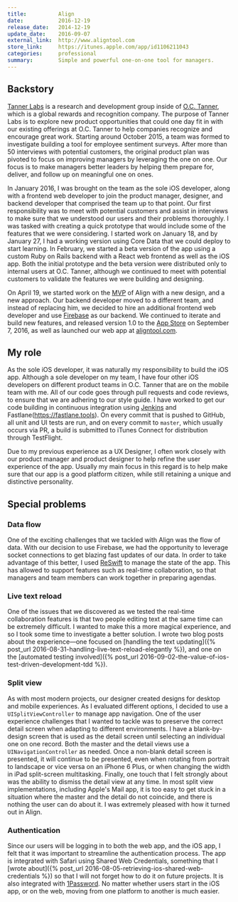 ```yaml
---
title:          Align
date:           2016-12-19
release_date:   2014-12-19
update_date:    2016-09-07
external_link:  http://www.aligntool.com
store_link:     https://itunes.apple.com/app/id1106211043
categories:     professional
summary:        Simple and powerful one-on-one tool for managers.
---
```


## Backstory
[Tanner Labs](http://labs.octanner.com) is a research and development group inside of [O.C. Tanner](http://www.octanner.com), which is a global rewards and recognition company. The purpose of Tanner Labs is to explore new product opportunities that could one day fit in with our existing offerings at O.C. Tanner to help companies recognize and encourage great work. Starting around October 2015, a team was formed to investigate building a tool for employee sentiment surveys. After more than 50 interviews with potential customers, the original product plan was pivoted to focus on improving managers by leveraging the one on one. Our focus is to make managers better leaders by helping them prepare for, deliver, and follow up on meaningful one on ones.

In January 2016, I was brought on the team as the sole iOS developer, along with a frontend web developer to join the product manager, designer, and backend developer that comprised the team up to that point. Our first responsibility was to meet with potential customers and assist in interviews to make sure that we understood our users and their problems thoroughly. I was tasked with creating a quick prototype that would include some of the features that we were considering. I started work on January 18, and by January 27, I had a working version using Core Data that we could deploy to start learning. In February, we started a beta version of the app using a custom Ruby on Rails backend with a React web frontend as well as the iOS app. Both the initial prototype and the beta version were distributed only to internal users at O.C. Tanner, although we continued to meet with potential customers to validate the features we were building and designing.

On April 19, we started work on the [MVP](https://en.wikipedia.org/wiki/Minimum_viable_product) of Align with a new design, and a new approach. Our backend developer moved to a different team, and instead of replacing him, we decided to hire an additional frontend web developer and use [Firebase](https://firebase.google.com) as our backend. We continued to iterate and build new features, and released version 1.0 to the [App Store](https://itunes.apple.com/app/id1106211043) on September 7, 2016, as well as launched our web app at [aligntool.com](https://aligntool.com).

## My role
As the sole iOS developer, it was naturally my responsibility to build the iOS app. Although a sole developer on my team, I have four other iOS developers on different product teams in O.C. Tanner that are on the mobile team with me. All of our code goes through pull requests and code reviews, to ensure that we are adhering to our style guide. I have worked to get our code building in continuous integration using [Jenkins](https://jenkins.io) and Fastlane(https://fastlane.tools). On every commit that is pushed to GitHub, all unit and UI tests are run, and on every commit to `master`, which usually occurs via PR, a build is submitted to iTunes Connect for distribution through TestFlight.

Due to my previous experience as a UX Designer, I often work closely with our product manager and product designer to help refine the user experience of the app. Usually my main focus in this regard is to help make sure that our app is a good platform citizen, while still retaining a unique and distinctive personality.

## Special problems

### Data flow
One of the exciting challenges that we tackled with Align was the flow of data. With our decision to use Firebase, we had the opportunity to leverage socket connections to get blazing fast updates of our data. In order to take advantage of this better, I used [ReSwift](https://github.com/ReSwift/ReSwift) to manage the state of the app. This has allowed to support features such as real-time collaboration, so that managers and team members can work together in preparing agendas.

### Live text reload
One of the issues that we discovered as we tested the real-time collaboration features is that two people editing text at the same time can be extremely difficult. I wanted to make this a more magical experience, and so I took some time to investigate a better solution. I wrote two blog posts about the experience—one focused on [handling the text updating]({% post_url 2016-08-31-handling-live-text-reload-elegantly %}), and one on the [automated testing involved]({% post_url 2016-09-02-the-value-of-ios-test-driven-development-tdd %}).

### Split view
As with most modern projects, our designer created designs for desktop and mobile experiences. As I evaluated different options, I decided to use a `UISplitViewController` to manage app navigation. One of the user experience challenges that I wanted to tackle was to preserve the correct detail screen when adapting to different environments. I have a blank-by-design screen that is used as the detail screen until selecting an individual one on one record. Both the master and the detail views use a `UINavigationController` as needed. Once a non-blank detail screen is presented, it will continue to be presented, even when rotating from portrait to landscape or vice versa on an iPhone 6 Plus, or when changing the width in iPad split-screen multitasking. Finally, one touch that I felt strongly about was the ability to dismiss the detail view at any time. In most split view implementations, including Apple's Mail app, it is too easy to get stuck in a situation where the master and the detail do not coincide, and there is nothing the user can do about it. I was extremely pleased with how it turned out in Align.

### Authentication
Since our users will be logging in to both the web app, and the iOS app, I felt that it was important to streamline the authentication process. The app is integrated with Safari using Shared Web Credentials, something that I [wrote about]({% post_url 2016-08-05-retrieving-ios-shared-web-credentials %}) so that I will not forget how to do it on future projects. It is also integrated with [1Password](https://1password.com). No matter whether users start in the iOS app, or on the web, moving from one platform to another is much easier.
